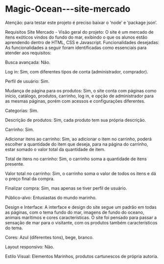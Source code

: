 # Magic-Ocean---site-mercado
Atenção: para testar este projeto é preciso baixar o ‘node’ e ‘package json’.

Requisitos Site Mercado -
Visão geral do projeto: O site é um mercado de itens exóticos vindos do fundo do mar, exibindo o que os alunos estão aprendendo dentro de HTML, CSS e Javascript.
Funcionalidades desejadas: As funcionalidades a seguir foram identificadas como essenciais para atender aos requisitos: 

Busca avançada: Não. 

Log in: Sim, com diferentes tipos de conta (administrador, comprador). 

Perfil de usuário: Sim. 

Mudança de página para os produtos: Sim, o site conta com páginas como início, catálogo, produtos, carrinho, log in, e opção de administrador para as mesmas páginas, porém com acessos e configurações diferentes. 

Categorias: Sim. 

Descrição de produtos: Sim, cada produto tem sua própria descrição. 

Carrinho: Sim. 

Adicionar itens ao carrinho: Sim, ao adicionar o item no carrinho, poderá escolher a quantidade do item que deseja, para na página do carrinho, estar somado o valor total da quantidade de item. 

Total de itens no carrinho: Sim, o carrinho soma a quantidade de itens presente. 

Valor total no carrinho: Sim, o carrinho soma o valor de todos os itens e dá o preço final da compra. 

Finalizar compra: Sim, mas apenas se tiver perfil de usuário.  

Público-alvo: Entusiastas do mundo marinho. 

Design e Interface: A interface e design do site segue um padrão em todas as páginas, com o tema fundo do mar, imagens de fundo do oceano, animais marítimos e cores características. O site foi pensado para passar a sensação de mar para o visitante, com os produtos também característicos do tema. 

Cores: Azul (diferentes tons), bege, branco. 

Layout responsivo: Não. 

Estilo Visual: Elementos Marinhos, produtos cartunescos de própria autoria.
